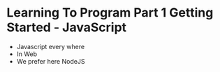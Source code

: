 # Learning To Program Part 1 Getting Started - JavaScript

- Javascript every where
- In Web
- We prefer here NodeJS